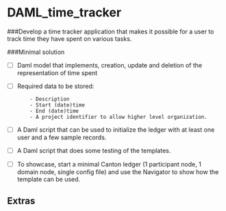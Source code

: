 # DAML_time_tracker

###Develop a time tracker application that makes it possible for a user to track time they have spent on various tasks.
 
###Minimal solution

- [ ] Daml model that implements, creation, update and deletion of the representation of time spent
- [ ] Required data to be stored:
      
          - Description
          - Start (date)time
          - End (date)time
          - A project identifier to allow higher level organization.
      
- [ ] A Daml script that can be used to initialize the ledger with at least one user and a few sample records.
- [ ] A Daml script that does some testing of the templates.
- [ ] To showcase, start a minimal Canton ledger (1 participant node, 1 domain node, single config file) and use the Navigator to show how the template can be used.

## Extras
           
         
      








